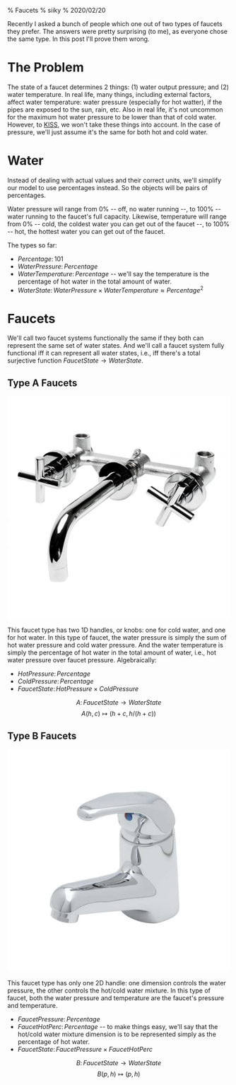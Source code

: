 % Faucets
% siiky
% 2020/02/20

Recently I asked a bunch of people which one out of two types of faucets they
prefer. The answers were pretty surprising (to me), as everyone chose the same
type. In this post I'll prove them wrong.

# The Problem

The state of a faucet determines 2 things: (1) water output pressure; and (2)
water temperature. In real life, many things, including external factors,
affect water temperature: water pressure (especially for hot watter), if the
pipes are exposed to the sun, rain, etc. Also in real life, it's not uncommon
for the maximum hot water pressure to be lower than that of cold water.
However, to [KISS], we won't take these things into account. In the case of
pressure, we'll just assume it's the same for both hot and cold water.

# Water

Instead of dealing with actual values and their correct units, we'll simplify
our model to use percentages instead. So the objects will be pairs of
percentages.

Water pressure will range from 0% -- off, no water running --, to 100% -- water
running to the faucet's full capacity. Likewise, temperature will range from 0%
-- cold, the coldest water you can get out of the faucet --, to 100% -- hot,
the hottest water you can get out of the faucet.

The types so far:

 * $Percentage \colon 101$
 * $WaterPressure \colon Percentage$
 * $WaterTemperature\colon Percentage$ -- we'll say the temperature is the
   percentage of hot water in the total amount of water.
 * $WaterState \colon WaterPressure \times WaterTemperature \approx
   Percentage^2$

# Faucets

We'll call two faucet systems functionally the same if they both can represent
the same set of water states. And we'll call a faucet system fully functional
iff it can represent all water states, i.e., iff there's a total surjective
function $FaucetState \to WaterState$.

## Type A Faucets

![Type A Faucet](assets/type_a_faucet.png)

This faucet type has two 1D handles, or knobs: one for cold water, and one for
hot water. In this type of faucet, the water pressure is simply the sum of hot
water pressure and cold water pressure. And the water temperature is simply the
percentage of hot water in the total amount of water, i.e., hot water pressure
over faucet pressure. Algebraically:

 * $HotPressure \colon Percentage$
 * $ColdPressure \colon Percentage$
 * $FaucetState \colon HotPressure \times ColdPressure$

$$A \colon FaucetState \to WaterState$$
$$A(h, c) \mapsto (h + c, h / (h + c))$$

## Type B Faucets

![Type B Faucet](assets/type_b_faucet.png)

This faucet type has only one 2D handle: one dimension controls the water
pressure, the other controls the hot/cold water mixture. In this type of
faucet, both the water pressure and temperature are the faucet's pressure and
temperature.

 * $FaucetPressure \colon Percentage$
 * $FaucetHotPerc \colon Percentage$ -- to make things easy, we'll say
   that the hot/cold water mixture dimension is to be represented simply as the
   percentage of hot water.
 * $FaucetState \colon FaucetPressure \times FaucetHotPerc$

$$B \colon FaucetState \to WaterState$$
$$B(p, h) \mapsto (p, h)$$

[KISS]: https://en.wikipedia.org/wiki/KISS_principle
